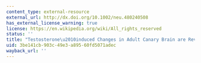 ```yaml
---
content_type: external-resource
external_url: http://dx.doi.org/10.1002/neu.480240508
has_external_license_warning: true
license: https://en.wikipedia.org/wiki/All_rights_reserved
status: ''
title: "Testosterone\u2010induced Changes in Adult Canary Brain are Reversible"
uid: 3be141cb-903c-49e3-a895-60fd5071adec
wayback_url: ''
---
```

